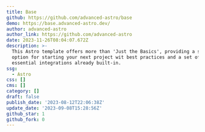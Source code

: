 ```yaml
---
title: Base
github: https://github.com/advanced-astro/base
demo: https://base.advanced-astro.dev/
author: advanced-astro
author_link: https://github.com/advanced-astro
date: 2023-11-26T08:04:07.672Z
description: >-
  This Astro template offers more than 'Just the Basics', providing a superior
  option for starting your next project wit best practices and a set of
  essential integrations already built-in.
ssg:
  - Astro
css: []
cms: []
category: []
draft: false
publish_date: '2023-08-12T22:06:38Z'
update_date: '2023-09-08T15:28:56Z'
github_star: 1
github_fork: 0
---
```


